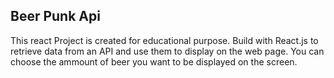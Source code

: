 ## Beer Punk Api
This react Project is created for educational purpose.
Build with React.js to retrieve data from an API and use them to display on the web page.
You can choose the ammount of beer you want to be displayed on the screen.
